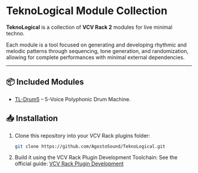 # TeknoLogical Module Collection

**TeknoLogical** is a collection of **VCV Rack 2** modules for live minimal techno.

Each module is a tool focused on generating and developing rhythmic and melodic patterns through sequencing, tone generation, and randomization, allowing for complete performances with minimal external dependencies.

---

## 📦 Included Modules

- [TL-Drum5](docs/TL-Drum5.md) – 5-Voice Polyphonic Drum Machine.


## 📥 Installation

1. Clone this repository into your VCV Rack plugins folder:
   ```bash
   git clone https://github.com/AgostoSound/TeknoLogical.git
   ```

2. Build it using the VCV Rack Plugin Development Toolchain:
   See the official guide: [VCV Rack Plugin Development](https://vcvrack.com/manual/PluginDevelopmentTutorial)

